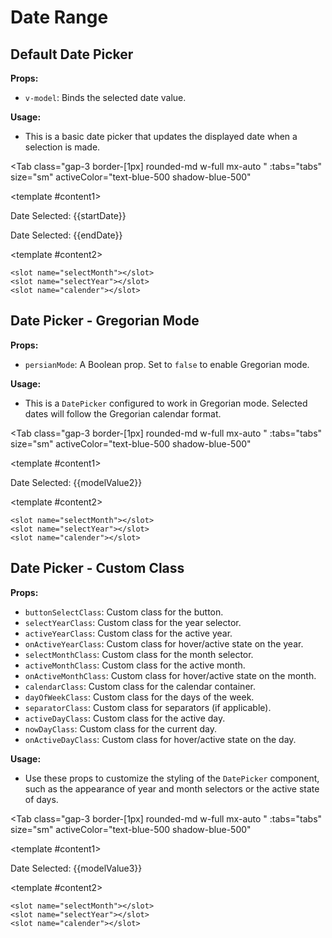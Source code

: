 # Date Range
<script setup lang="ts">
import { ref } from 'vue'
const tabs = [
  { label: 'UI', value: 1, content: '' },
  { label: 'Slots', value: 2, content: ''},
  { label: 'Props', value: 3, content: ''},
];
const modelValue = ref();
const startDate = ref();
const endDate = ref();
const modelValue2 = ref();
const modelValue3 = ref();
</script>

## Default Date Picker

**Props:**
- `v-model`: Binds the selected date value.

**Usage:**
- This is a basic date picker that updates the displayed date when a selection is made.

<Tab 
   class="gap-3 border-[1px] rounded-md w-full mx-auto "
    :tabs="tabs" 
    size="sm"
    activeColor="text-blue-500 shadow-blue-500"
  >
<template #content1>
<DateRange v-model="modelValue" v-model:startDate="startDate" v-model:endDate="endDate" />
<p>Date Selected: {{startDate}}</p>
<p>Date Selected: {{endDate}}</p>

</template>

<template #content2>

```vue
<slot name="selectMonth"></slot>
<slot name="selectYear"></slot>
<slot name="calender"></slot>
```

</template>
<template #content3>

```vue
<DatePicker v-model="modelValue" />
```

</template>
</Tab>

## Date Picker - Gregorian Mode

**Props:**
- `persianMode`: A Boolean prop. Set to `false` to enable Gregorian mode.

**Usage:**
- This is a `DatePicker` configured to work in Gregorian mode. Selected dates will follow the Gregorian calendar format.

<Tab 
   class="gap-3 border-[1px] rounded-md w-full mx-auto "
    :tabs="tabs" 
    size="sm"
    activeColor="text-blue-500 shadow-blue-500"
  >
<template #content1>
<DatePicker v-model="modelValue2" :persianMode="false" />
<p>Date Selected: {{modelValue2}}</p>
</template>

<template #content2>

```vue
<slot name="selectMonth"></slot>
<slot name="selectYear"></slot>
<slot name="calender"></slot>
```

</template>
<template #content3>

```vue
<DatePicker v-model="modelValue" :persianMode="false" />
```

</template>
</Tab>


## Date Picker - Custom Class

**Props:**
- `buttonSelectClass`: Custom class for the button.
- `selectYearClass`: Custom class for the year selector.
- `activeYearClass`: Custom class for the active year.
- `onActiveYearClass`: Custom class for hover/active state on the year.
- `selectMonthClass`: Custom class for the month selector.
- `activeMonthClass`: Custom class for the active month.
- `onActiveMonthClass`: Custom class for hover/active state on the month.
- `calendarClass`: Custom class for the calendar container.
- `dayOfWeekClass`: Custom class for the days of the week.
- `separatorClass`: Custom class for separators (if applicable).
- `activeDayClass`: Custom class for the active day.
- `nowDayClass`: Custom class for the current day.
- `onActiveDayClass`: Custom class for hover/active state on the day.


**Usage:**
- Use these props to customize the styling of the `DatePicker` component, such as the appearance of year and month selectors or the active state of days.

<Tab 
   class="gap-3 border-[1px] rounded-md w-full mx-auto "
    :tabs="tabs" 
    size="sm"
    activeColor="text-blue-500 shadow-blue-500"
  >
<template #content1>
<DatePicker v-model="modelValue3" buttonSelectClass="bg-gray-900" dayOfWeekClass="text-white" calenderClass="bg-gray-900 rounded-2xl" onActiveDayClass="text-white rounded-2xl hover:bg-gray-600" nowDayClass="border-amber-200 bg-gray-700 text-gray-900 rounded-2xl" activeDayClass="bg-gray-700 text-white rounded-2xl" selectMonthClass="bg-gray-900" activeMonthClass="bg-gray-800 text-white" onActiveMonthClass="bg-gray-600 text-white hover:bg-gray-600 hover:text-white" selectYearClass="bg-gray-900" activeYearClass="bg-gray-800 text-white" onActiveYearClass="bg-gray-600 text-white hover:bg-gray-600 hover:text-white"/>
<p>Date Selected: {{modelValue3}}</p>
</template>

<template #content2>

```vue
<slot name="selectMonth"></slot>
<slot name="selectYear"></slot>
<slot name="calender"></slot>
```

</template>
<template #content3>

```vue
<DatePicker v-model="modelValue3" buttonSelectClass="bg-gray-900" 
dayOfWeekClass="text-white" calenderClass="bg-gray-900 rounded-2xl" 
onActiveDayClass="text-white rounded-2xl hover:bg-gray-600" 
nowDayClass="border-amber-200 bg-gray-700 text-gray-900 rounded-2xl" 
activeDayClass="bg-gray-700 text-white rounded-2xl" 
selectMonthClass="bg-gray-900" activeMonthClass="bg-gray-800 text-white" 
onActiveMonthClass="bg-gray-600 text-white hover:bg-gray-600 hover:text-white" 
selectYearClass="bg-gray-900" activeYearClass="bg-gray-800 text-white" 
onActiveYearClass="bg-gray-600 text-white hover:bg-gray-600 hover:text-white"/>
```

</template>
</Tab>